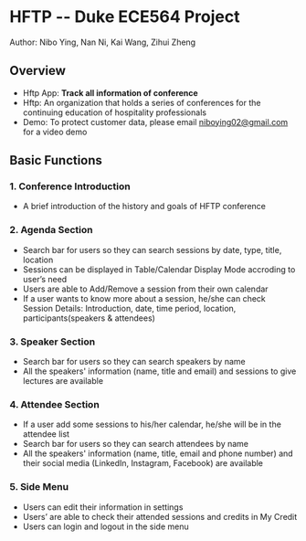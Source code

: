 # HFTP -- Duke ECE564 Project

Author: Nibo Ying, Nan Ni, Kai Wang, Zihui Zheng

## **Overview**
- Hftp App: **Track all information of conference**
- Hftp: An organization that holds a series of conferences for the continuing education of hospitality professionals
- Demo: To protect customer data, please email niboying02@gmail.com for a video demo


## **Basic Functions**

### **1. Conference Introduction**
- A brief introduction of the history and goals of HFTP conference


### **2. Agenda Section**
- Search bar for users so they can search sessions by date, type, title, location
- Sessions can be displayed in Table/Calendar Display Mode accroding to user’s need
- Users are able to Add/Remove a session from their own calendar
- If a user wants to know more about a session, he/she can check Session Details: Introduction, date, time period, location, participants(speakers & attendees)

### **3. Speaker Section**
- Search bar for users so they can search speakers by name 
- All the speakers' information (name, title and email) and sessions to give lectures are available

### **4. Attendee Section**
- If a user add some sessions to his/her calendar, he/she will be in the attendee list
- Search bar for users so they can search attendees by name 
- All the speakers' information (name, title, email and phone number) and their social media (LinkedIn, Instagram, Facebook) are available

### **5. Side Menu**
- Users can edit their information in settings
- Users’ are able to check their attended sessions and credits in My Credit
- Users can login and logout in the side menu


